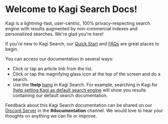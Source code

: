 # Welcome to Kagi Search Docs!

Kagi is a lightning-fast, user-centric, 100% privacy-respecting search engine with results augmented by non-commercial indexes and personalized searches. We're glad you're here!

If you're new to Kagi Search, our [Quick Start](./getting-started/quick-start.md) and [FAQs](./getting-started/faqs.md) are great places to begin.

You can access our documentation in several ways:

- Click or tap an article link from the list.
- Click or tap the magnifying glass icon at the top of the screen and do a search.
- Use the **!help** [bang](./features/bangs.md) in Kagi Search. For example, searching in Kagi for [!help setting Kagi as default search engine](https://kagi.com/search?q=!help%20setting%20kagi%20as%20default%20search%20engine) will show you results containing our default search documentation.
 
Feedback about this Kagi Search documentation can be shared on our [Discord Server](https://kagi.com/discord) in the **\#documentation** channel. We would love to hear your thoughts on anything we can fix or improve.

